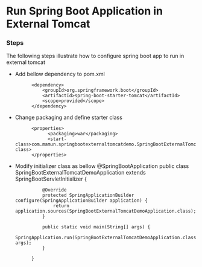 # Run Spring Boot Application in External Tomcat

### Steps
The following steps illustrate how to configure spring boot app to run in external tomcat

* Add bellow dependency to pom.xml

            <dependency>
                <groupId>org.springframework.boot</groupId>
                <artifactId>spring-boot-starter-tomcat</artifactId>
                <scope>provided</scope>
            </dependency>

* Change packaging and define starter class

            <properties>
                  <packaging>war</packaging>
                  <start-class>com.mamun.springbootexternaltomcatdemo.SpringBootExternalTomcatDemoApplication</start-class>
            </properties>
	
* Modify initializer class as bellow
            @SpringBootApplication
            public class SpringBootExternalTomcatDemoApplication extends SpringBootServletInitializer {
    
                @Override
                protected SpringApplicationBuilder configure(SpringApplicationBuilder application) {
                    return application.sources(SpringBootExternalTomcatDemoApplication.class);
                }
                
                public static void main(String[] args) {
                    SpringApplication.run(SpringBootExternalTomcatDemoApplication.class, args);
                }
    
            }
		
